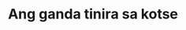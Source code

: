 ---
layout: post
title: Ang ganda tinira sa kotse
duration: '04:55'
view: 225
rate: 2
video: 'https://flashservice.xvideos.com/embedframe/21284861'
category: 
 - pinay
 - outdoor 
 - beautiful
 - quickie
tags: 
 - pinay-sex
 - nagparaos
 - nene
 - mokong
 - fucked
 - jackpot
 - flawless
priority: 0.9
changefreq: daily
---
